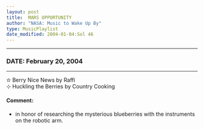 ```yaml
---
layout: post
title:  MARS OPPORTUNITY
author: "NASA: Music to Wake Up By"
type: MusicPlaylist
date_modified: 2004-01-04:Sol 46
---
```


----
### DATE: February 20, 2004
----
✫ Berry Nice News by Raffi  &nbsp;<br />⊹ Huckling the Berries by Country Cooking

#### Comment:
* in honor of researching the mysterious blueberries with the instruments on the robotic arm.
